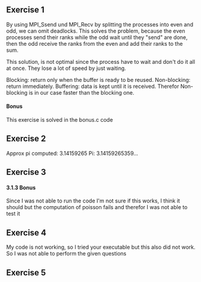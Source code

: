 ## Exercise 1
By using MPI_Ssend und MPI_Recv by splitting the processes into 
even and odd, we can omit deadlocks. This solves the problem, because
the even processes send their ranks while the odd wait until they "send"
 are done,
then the odd receive the ranks from the even and add their ranks to the sum.

This solution, is not optimal since the process have to wait and don't do it all at once.
They lose a lot of speed by just waiting.

Blocking: return only when the buffer is ready to be reused. 
Non-blocking: return immediately. Buffering: data is kept until it is received.
Therefor Non-blocking is in our case faster than the blocking one.

#### Bonus
This exercise is solved in the bonus.c code

## Exercise 2
Approx pi computed: 3.14159265
Pi: 3.14159265359...

## Exercise 3
#### 3.1.3 Bonus
Since I was not able to run the code I'm not sure if this works, I think it should
but the computation of poisson fails and therefor I was not able to test it

## Exercise 4
My code is not working, so I tried your executable but this also did not work.
So I was not able to perform the given questions

## Exercise 5
